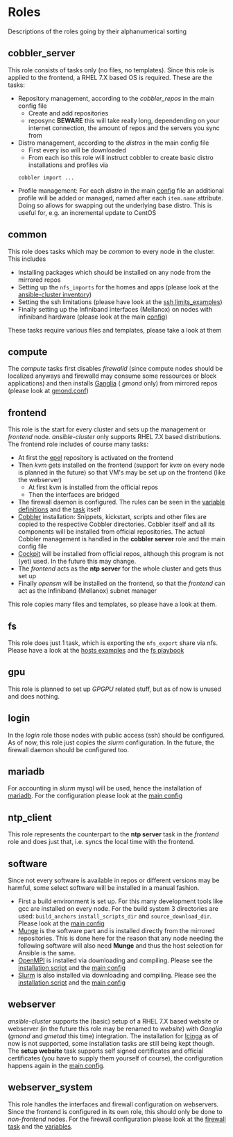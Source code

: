 # Roles
Descriptions of the roles going by their alphanumerical sorting
## cobbler_server
This role consists of tasks only (no files, no templates). Since this role is applied to the frontend, a RHEL 7.X based OS is required. These are the tasks:
* Repository management, according to the *cobbler_repos* in the main config file
  * Create and add repositories
  * reposync **BEWARE** this will take really long, dependending on your internet connection, the amount of repos and the servers you sync from
* Distro management, according to the *distros* in the main config file
  * First every iso will be downloaded
  * From each iso this role will instruct cobbler to create basic distro installations and profiles via 
  ```
  cobbler import ...
  ```
* Profile management: For each *distro* in the main [config](../config_template.yml) file an additional profile will be added or managed, named after each `item.name` attribute. Doing so allows for swapping out the underlying base distro. This is useful for, e.g. an incremental update to CentOS

## common
This role does tasks which may be *common* to every node in the cluster. This includes
- Installing packages which should be installed on any node from the mirrored repos
- Setting up the `nfs_imports` for the homes and apps (please look at the [ansible-cluster inventory](../samples/cluster_hosts_example))
- Setting the ssh limitations (please have look at the [ssh limits_examples](../ssh_access_limits_example.yml))
- Finally setting up the Infiniband interfaces (Mellanox) on nodes with infiniband hardware (please look at the main [config](../config_template.yml))

These tasks require various files and templates, please take a look at them

## compute
The *compute* tasks first disables *firewalld* (since compute nodes should be localized anyways and firewalld may consume some ressources or block applications) and then installs [Ganglia](http://ganglia.sourceforge.net/) ( *gmond* only) from mirrored repos (please look at [gmond.conf](compute/templates/gmond.conf))

## frontend
This role is the start for every cluster and sets up the management or *frontend* node. *ansible-cluster* only supports RHEL 7.X based distributions. The frontend role includes of course many tasks:
* At first the [epel](https://fedoraproject.org/wiki/EPEL) repository is activated on the frontend
* Then *kvm* gets installed on the frontend (support for *kvm* on every node is planned in the future) so that VM's may be set up on the frontend (like the webserver)
  * At first kvm is installed from the official repos
  * Then the interfaces are bridged
* The firewall daemon is configured. The rules can be seen in the [variable definitions](frontend/vars/firewallconf.yml) and the [task](frontend/tasks/firewall.yml) itself
* [Cobbler](http://cobbler.github.io/) installation: Snippets, kickstart, scripts and other files are copied to the respective Cobbler directories. Cobbler itself and all its components will be installed from official repositories. The actual Cobbler management is handled in the **cobbler server** role and the main config file
* [Cockpit](http://cockpit-project.org/) will be installed from official repos, although this program is not (yet) used. In the future this may change.
* The *frontend* acts as the **ntp server** for the whole cluster and gets thus set up
* Finally *opensm* will be installed on the frontend, so that the *frontend* can act as the Infiniband (Mellanox) subnet manager

This role copies many files and templates, so please have a look at them.

## fs
This role does just 1 task, which is exporting the `nfs_export` share via nfs. Please have a look at the [hosts examples](../samples/cluster_hosts_example) and the [fs playbook](../playbooks/fs.yml)

## gpu
This role is planned to set up *GPGPU* related stuff, but as of now is unused and does nothing.

## login
In the *login* role those nodes with public access (ssh) should be configured. As of now, this role just copies the *slurm* configuration. In the future, the firewall daemon should be configured too.

## mariadb
For accounting in *slurm* mysql will be used, hence the installation of [mariadb](https://mariadb.org/). For the configuration please look at the [main config](../config_template.yml)

## ntp_client
This role represents the counterpart to the **ntp server** task in the *frontend* role and does just that, i.e. syncs the local time with the frontend.

## software
Since not every software is available in repos or different versions may be harmful, some select software will be installed in a manual fashion.
* First a build environment is set up. For this many development tools like gcc are installed on every node. For the build system 3 directories are used: `build_anchors` `install_scripts_dir` and `source_download_dir`. Please look at the [main config](../config_template.yml)
* [Munge](https://dun.github.io/munge/) is the software part and is installed directly from the mirrored repositories. This is done here for the reason that any node needing the following software will also need **Munge** and thus the host selection for Ansible is the same.
* [OpenMPI](https://www.open-mpi.org/) is installed via downloading and compiling. Please see the [installation script](software/templates/openmpi.sh) and the [main config](../config_template.yml)
* [Slurm](https://www.schedmd.com/) is also installed via downloading and compiling. Please see the [installation script](software/templates/slurm.sh) and the [main config](../config_template.yml)

## webserver
*ansible-cluster* supports the (basic) setup of a RHEL 7.X based website or webserver (in the future this role may be renamed to *website*) with *Ganglia* (*gmond* and *gmetad* this time) integration. The installation for [Icinga](https://www.icinga.com/) as of now is not supported, some installation tasks are still being kept though. The **setup website** task supports self signed certificates and official certificates (you have to supply them yourself of course), the configuration happens again in the [main config](../config_template.yml).

## webserver_system
This role handles the interfaces and firewall configuration on webservers. Since the frontend is configured in its own role, this should only be done to _non-frontend_ nodes. For the firewall configuration please look at the [firewall task](webserver_system/tasks/firewall.yml) and the [variables](webserver_system/vars/main.yml).
